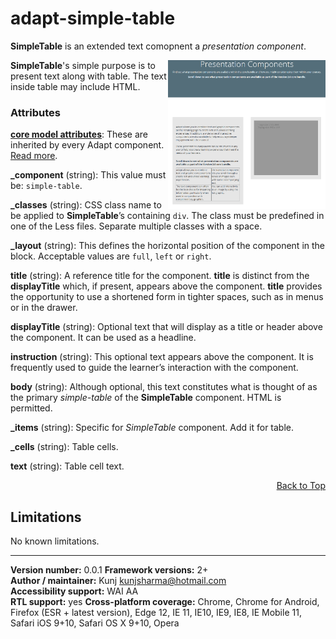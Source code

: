 # adapt-simple-table  


**SimpleTable** is an extended text comopnent a *presentation component*.

<img src="sample/adapt-simple-table.png" alt="sample table component" align="right" width="50%">

**SimpleTable**'s simple purpose is to present text along with table. The text inside table may include HTML.

### Attributes

[**core model attributes**](https://github.com/adaptlearning/adapt_framework/wiki/Core-model-attributes): These are inherited by every Adapt component. [Read more](https://github.com/adaptlearning/adapt_framework/wiki/Core-model-attributes).

**_component** (string): This value must be: `simple-table`.

**_classes** (string): CSS class name to be applied to **SimpleTable**’s containing `div`. The class must be predefined in one of the Less files. Separate multiple classes with a space.

**_layout** (string): This defines the horizontal position of the component in the block. Acceptable values are `full`, `left` or `right`.  

**title** (string): A reference title for the component. **title** is distinct from the **displayTitle** which, if present, appears above the component. **title** provides the opportunity to use a shortened form in tighter spaces, such as in menus or in the drawer.  

**displayTitle** (string): Optional text that will display as a title or header above the component. It can be used as a headline.   

**instruction** (string): This optional text appears above the component. It is frequently used to
guide the learner’s interaction with the component.

**body** (string): Although optional, this text constitutes what is thought of as the primary *simple-table* of the **SimpleTable** component. HTML is permitted.

**_items** (string): Specific for *SimpleTable* component. Add it for table.

**_cells** (string): Table cells.

**text** (string): Table cell text.

<div float align=right><a href="#top">Back to Top</a></div>

## Limitations

No known limitations.   


----------------------------
**Version number:**  0.0.1 
**Framework versions:** 2+  
**Author / maintainer:** Kunj kunjsharma@hotmail.com  
**Accessibility support:** WAI AA   
**RTL support:** yes
**Cross-platform coverage:** Chrome, Chrome for Android, Firefox (ESR + latest version), Edge 12, IE 11, IE10, IE9, IE8, IE Mobile 11, Safari iOS 9+10, Safari OS X 9+10, Opera    
